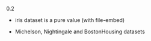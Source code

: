 0.2

* iris dataset is a pure value (with file-embed)

* Michelson, Nightingale and BostonHousing datasets
